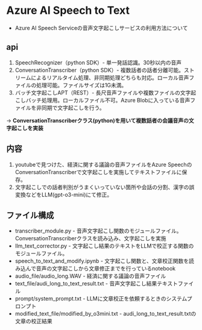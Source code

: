 # Azure AI Speech to Text

* Azure AI Speech Serviceの音声文字起こしサービスの利用方法について

## api
1. SpeechRecognizer（python SDK）- 単一発話認識。30秒以内の音声
2. ConversationTranscriber（python SDK）- 複数話者の話者分離可能。ストリームによるリアルタイム処理、非同期処理どちらも対応。ローカル音声ファイルの処理可能。ファイルサイズは1G未満。
3. バッチ文字起こしAPT（REST）- 長尺音声ファイルや複数ファイルの文字起こしバッチ処理用。ローカルファイル不可。Azure Blobに入っている音声ファイルを非同期で文字起こしを行う。

-> <b>ConversationTranscriberクラス(python)を用いて複数話者の会議音声の文字起こしを実装</b>

## 内容
1. youtubeで見つけた、経済に関する議論の音声ファイルをAzure SpeechのConversationTranscriberで文字起こしを実施してテキストファイルに保存。
2. 文字起こしでの話者判別がうまくいっていない箇所や会話の分割、漢字の誤変換などをLLM(gpt-o3-mini)にて修正。

## ファイル構成
* transcriber_module.py - 音声文字起こし関数のモジュールファイル。ConversationTranscriberクラスを読み込み、文字起こしを実施
* llm_text_corrector.py - 文字起こし結果のテキストをLLMで校正する関数のモジュールファイル。
* speech_to_text_and_modify.ipynb - 文字起こし関数と、文章校正関数を読み込んで音声の文字起こしから文章修正までを行っているnotebook
* audio_file/audio_long.WAV - 経済に関する議論の音声ファイル
* text_file/audi_long_to_text_result.txt - 音声文字起こし結果テキストファイル
* prompt/system_prompt.txt - LLMに文章校正を依頼するときのシステムプロンプト
* modified_text_file/modified_by_o3mini.txt - audi_long_to_text_result.txtの文章の校正結果
